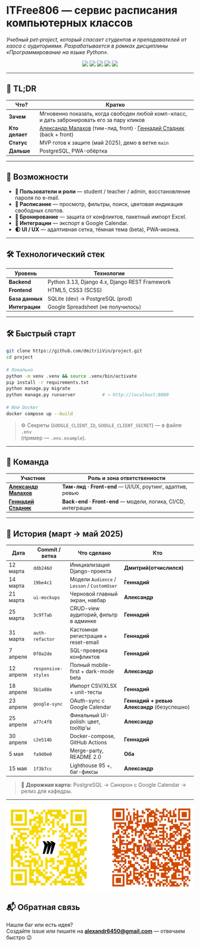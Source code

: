 # ITFree806 — сервис расписания компьютерных классов

*Учебный pet-project, который спасает студентов и преподавателей
от хаоса с аудиториями. Разрабатывается в рамках дисциплины
«Программирование на языке Python».*

<p align="center">
  <img src="https://img.shields.io/badge/Python-3776AB?style=flat-square&logo=python&logoColor=white"/>
  <img src="https://img.shields.io/badge/Django-092E20?style=flat-square&logo=django&logoColor=white"/>
  <img src="https://img.shields.io/badge/PostgreSQL-336791?style=flat-square&logo=postgresql&logoColor=white"/>
  <img src="https://img.shields.io/badge/HTML5-E34F26?style=flat-square&logo=html5&logoColor=white"/>
  <img src="https://img.shields.io/badge/CSS3-1572B6?style=flat-square&logo=css3&logoColor=white"/>
</p>

---

## 📑 TL;DR

| Что? | Кратко |
|------|--------|
| **Зачем** | Мгновенно показать, когда свободен любой комп-класс, и дать забронировать его за пару кликов |
| **Кто делает** | [Александр Малахов](https://github.com/Couurage) (тим-лид, front) · [Геннадий Стадник](https://github.com/Gritty08) (back + front) |
| **Статус** | MVP готов к защите (май 2025), демо в ветке `main` |
| **Дальше** | PostgreSQL, PWA-обёртка |

---

## 🚀 Возможности

- **🔑 Пользователи и роли** — student / teacher / admin, восстановление пароля по e-mail.  
- **📅 Расписание** — просмотр, фильтры, поиск, цветовая индикация свободных слотов.  
- **📌 Бронирование** — защита от конфликтов, пакетный импорт Excel.  
- **🔄 Интеграции** — экспорт в Google Calendar.  
- **🌓 UI / UX** — адаптивная сетка, тёмная тема (beta), PWA-иконка.

---

## 🛠️ Технологический стек

| Уровень | Технологии |
|---------|------------|
| **Backend** | Python 3.13, Django 4.x, Django REST Framework |
| **Frontend** | HTML5, CSS3 (SCSS) |
| **База данных** | SQLite (dev) → PostgreSQL (prod) |
| **Интеграции** | Google Spreadsheet (не получилось) |
---

## 🛠️ Быстрый старт

```bash
git clone https://github.com/dmitriiVin/project.git
cd project

# Локально
python -m venv .venv && source .venv/bin/activate
pip install -r requirements.txt
python manage.py migrate
python manage.py runserver          # → http://localhost:8000

# Или Docker
docker compose up --build
```

> ⚙️  Секреты (`GOOGLE_CLIENT_ID`, `GOOGLE_CLIENT_SECRET`) — в файле `.env`  
> (пример — `.env.example`).

---

## 👥 Команда

| Участник | Роль и зона ответственности |
|----------|-----------------------------|
| [**Александр Малахов**](https://github.com/Couurage) | **Тим-лид · Front-end** — UI/UX, роутинг, адаптив, ревью |
| [**Геннадий Стадник**](https://github.com/Gritty08) | **Back-end · Front-end** — модели, логика, CI/CD, интеграции |

---

## 📜 История (март → май 2025)

| Дата | Commit / ветка | Что сделано | Кто |
|------|----------------|-------------|-----|
| 12 марта | `ddb246d` | Инициализация Django-проекта | **Дмитрий(отчислился)** |
| 14 марта | `19be4c1` | Модели `Audience` / `Lesson` / `CustomUser` | **Геннадий** |
| 21 марта | `ui-mockups` | Черновой главный экран, навбар | **Александр** |
| 25 марта | `3c9f7ab` | CRUD-view аудиторий, фильтр в админке | **Геннадий** |
| 31 марта | `auth-refactor` | Кастомная регистрация + reset-email | **Геннадий** |
| 7 апреля | `0f0a2de` | SQL-проверка конфликтов | **Геннадий** |
| 12 апреля | `responsive-styles` | Полный mobile-first + dark-mode beta | **Александр** |
| 18 апреля | `5b1a88e` | Импорт CSV/XLSX + unit-тесты | **Геннадий** |
| 23 апреля | `google-sync` | OAuth-sync с Google Calendar | **Геннадий + ревью Александр** (безуспешно) |
| 25 апреля | `a77c4f8` | Финальный UI-polish: цвет, tooltip’ы | **Александр** |
| 30 апреля | `c2e514b` | Docker-compose, GitHub Actions | **Геннадий** |
| 5 мая | `fa9d0e0` | Merge-party, README 2.0 | **Оба** |
| 15 мая | `1f3b7cc` | Lighthouse 95 +, баг-фиксы | **Александр** |

> 🎯 **Дорожная карта:** PostgreSQL → Синхрон с Google Calendar → релиз для кафедры.

---
![QR Code](./readme_adds/qr2.png)

## 📬 Обратная связь

Нашли баг или есть идея?  
Создайте issue или пишите на **alexandr6450@gmail.com** — отвечаем быстро 😉